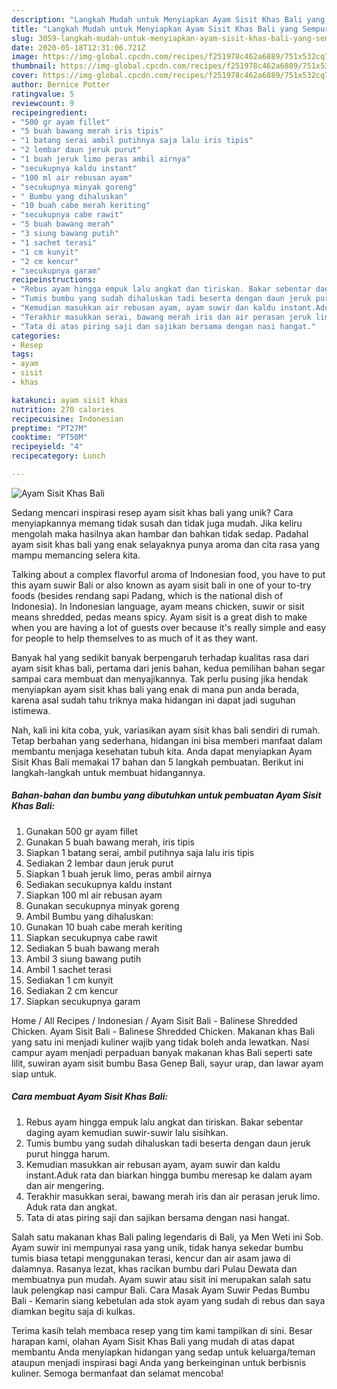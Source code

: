 ```yaml
---
description: "Langkah Mudah untuk Menyiapkan Ayam Sisit Khas Bali yang Sempurna"
title: "Langkah Mudah untuk Menyiapkan Ayam Sisit Khas Bali yang Sempurna"
slug: 3059-langkah-mudah-untuk-menyiapkan-ayam-sisit-khas-bali-yang-sempurna
date: 2020-05-18T12:31:06.721Z
image: https://img-global.cpcdn.com/recipes/f251978c462a6889/751x532cq70/ayam-sisit-khas-bali-foto-resep-utama.jpg
thumbnail: https://img-global.cpcdn.com/recipes/f251978c462a6889/751x532cq70/ayam-sisit-khas-bali-foto-resep-utama.jpg
cover: https://img-global.cpcdn.com/recipes/f251978c462a6889/751x532cq70/ayam-sisit-khas-bali-foto-resep-utama.jpg
author: Bernice Potter
ratingvalue: 5
reviewcount: 9
recipeingredient:
- "500 gr ayam fillet"
- "5 buah bawang merah iris tipis"
- "1 batang serai ambil putihnya saja lalu iris tipis"
- "2 lembar daun jeruk purut"
- "1 buah jeruk limo peras ambil airnya"
- "secukupnya kaldu instant"
- "100 ml air rebusan ayam"
- "secukupnya minyak goreng"
- " Bumbu yang dihaluskan"
- "10 buah cabe merah keriting"
- "secukupnya cabe rawit"
- "5 buah bawang merah"
- "3 siung bawang putih"
- "1 sachet terasi"
- "1 cm kunyit"
- "2 cm kencur"
- "secukupnya garam"
recipeinstructions:
- "Rebus ayam hingga empuk lalu angkat dan tiriskan. Bakar sebentar daging ayam kemudian suwir-suwir lalu sisihkan."
- "Tumis bumbu yang sudah dihaluskan tadi beserta dengan daun jeruk purut hingga harum."
- "Kemudian masukkan air rebusan ayam, ayam suwir dan kaldu instant.Aduk rata dan biarkan hingga bumbu meresap ke dalam ayam dan air mengering."
- "Terakhir masukkan serai, bawang merah iris dan air perasan jeruk limo. Aduk rata dan angkat."
- "Tata di atas piring saji dan sajikan bersama dengan nasi hangat."
categories:
- Resep
tags:
- ayam
- sisit
- khas

katakunci: ayam sisit khas 
nutrition: 270 calories
recipecuisine: Indonesian
preptime: "PT27M"
cooktime: "PT50M"
recipeyield: "4"
recipecategory: Lunch

---
```



![Ayam Sisit Khas Bali](https://img-global.cpcdn.com/recipes/f251978c462a6889/751x532cq70/ayam-sisit-khas-bali-foto-resep-utama.jpg)

Sedang mencari inspirasi resep ayam sisit khas bali yang unik? Cara menyiapkannya memang tidak susah dan tidak juga mudah. Jika keliru mengolah maka hasilnya akan hambar dan bahkan tidak sedap. Padahal ayam sisit khas bali yang enak selayaknya punya aroma dan cita rasa yang mampu memancing selera kita.

Talking about a complex flavorful aroma of Indonesian food, you have to put this ayam suwir Bali or also known as ayam sisit bali in one of your to-try foods (besides rendang sapi Padang, which is the national dish of Indonesia). In Indonesian language, ayam means chicken, suwir or sisit means shredded, pedas means spicy. Ayam sisit is a great dish to make when you are having a lot of guests over because it&#39;s really simple and easy for people to help themselves to as much of it as they want.

Banyak hal yang sedikit banyak berpengaruh terhadap kualitas rasa dari ayam sisit khas bali, pertama dari jenis bahan, kedua pemilihan bahan segar sampai cara membuat dan menyajikannya. Tak perlu pusing jika hendak menyiapkan ayam sisit khas bali yang enak di mana pun anda berada, karena asal sudah tahu triknya maka hidangan ini dapat jadi suguhan istimewa.


Nah, kali ini kita coba, yuk, variasikan ayam sisit khas bali sendiri di rumah. Tetap berbahan yang sederhana, hidangan ini bisa memberi manfaat dalam membantu menjaga kesehatan tubuh kita. Anda dapat menyiapkan Ayam Sisit Khas Bali memakai 17 bahan dan 5 langkah pembuatan. Berikut ini langkah-langkah untuk membuat hidangannya.

<!--inarticleads1-->

##### Bahan-bahan dan bumbu yang dibutuhkan untuk pembuatan Ayam Sisit Khas Bali:

1. Gunakan 500 gr ayam fillet
1. Gunakan 5 buah bawang merah, iris tipis
1. Siapkan 1 batang serai, ambil putihnya saja lalu iris tipis
1. Sediakan 2 lembar daun jeruk purut
1. Siapkan 1 buah jeruk limo, peras ambil airnya
1. Sediakan secukupnya kaldu instant
1. Siapkan 100 ml air rebusan ayam
1. Gunakan secukupnya minyak goreng
1. Ambil  Bumbu yang dihaluskan:
1. Gunakan 10 buah cabe merah keriting
1. Siapkan secukupnya cabe rawit
1. Sediakan 5 buah bawang merah
1. Ambil 3 siung bawang putih
1. Ambil 1 sachet terasi
1. Sediakan 1 cm kunyit
1. Sediakan 2 cm kencur
1. Siapkan secukupnya garam


Home / All Recipes / Indonesian / Ayam Sisit Bali - Balinese Shredded Chicken. Ayam Sisit Bali - Balinese Shredded Chicken. Makanan khas Bali yang satu ini menjadi kuliner wajib yang tidak boleh anda lewatkan. Nasi campur ayam menjadi perpaduan banyak makanan khas Bali seperti sate lilit, suwiran ayam sisit bumbu Basa Genep Bali, sayur urap, dan lawar ayam siap untuk. 

<!--inarticleads2-->

##### Cara membuat Ayam Sisit Khas Bali:

1. Rebus ayam hingga empuk lalu angkat dan tiriskan. Bakar sebentar daging ayam kemudian suwir-suwir lalu sisihkan.
1. Tumis bumbu yang sudah dihaluskan tadi beserta dengan daun jeruk purut hingga harum.
1. Kemudian masukkan air rebusan ayam, ayam suwir dan kaldu instant.Aduk rata dan biarkan hingga bumbu meresap ke dalam ayam dan air mengering.
1. Terakhir masukkan serai, bawang merah iris dan air perasan jeruk limo. Aduk rata dan angkat.
1. Tata di atas piring saji dan sajikan bersama dengan nasi hangat.


Salah satu makanan khas Bali paling legendaris di Bali, ya Men Weti ini Sob. Ayam suwir ini mempunyai rasa yang unik, tidak hanya sekedar bumbu tumis biasa tetapi menggunakan terasi, kencur dan air asam jawa di dalamnya. Rasanya lezat, khas racikan bumbu dari Pulau Dewata dan membuatnya pun mudah. Ayam suwir atau sisit ini merupakan salah satu lauk pelengkap nasi campur Bali. Cara Masak Ayam Suwir Pedas Bumbu Bali - Kemarin siang kebetulan ada stok ayam yang sudah di rebus dan saya diamkan begitu saja di kulkas. 

Terima kasih telah membaca resep yang tim kami tampilkan di sini. Besar harapan kami, olahan Ayam Sisit Khas Bali yang mudah di atas dapat membantu Anda menyiapkan hidangan yang sedap untuk keluarga/teman ataupun menjadi inspirasi bagi Anda yang berkeinginan untuk berbisnis kuliner. Semoga bermanfaat dan selamat mencoba!

